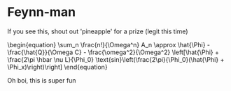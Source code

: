 # Feynn-man
If you see this, shout out 'pineapple' for a prize (legit this time)

\begin{equation}
    \sum_n \frac{n!}{\Omega^n} A_n \approx \hat{\Phi} - \frac{\hat{Q}}{\Omega C} - \frac{\omega^2}{\Omega^2} \left[\hat{\Phi} + \frac{2\pi     \hbar \nu L}{\Phi_0} \text{sin}\left(\frac{2\pi}{\Phi_0}(\hat{\Phi} + \Phi_x)\right)\right]
\end{equation}

Oh boi, this is super fun
